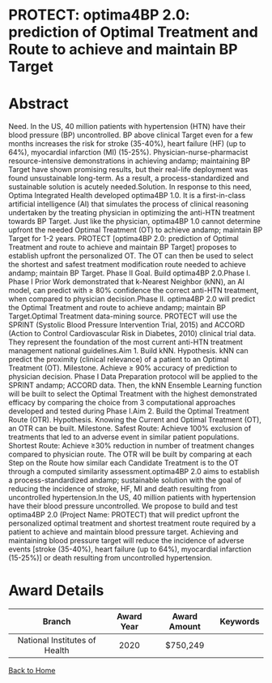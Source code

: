 
PROTECT: optima4BP 2.0: prediction of Optimal Treatment and Route to achieve and maintain BP Target
===================================================================================================

# Abstract


Need. In the US, 40 million patients with hypertension (HTN) have their blood pressure (BP) uncontrolled.
BP above clinical Target even for a few months increases the risk for stroke (35-40%), heart failure (HF) (up to
64%), myocardial infarction (MI) (15-25%). Physician-nurse-pharmacist resource-intensive demonstrations in
achieving andamp; maintaining BP Target have shown promising results, but their real-life deployment was found
unsustainable long-term. As a result, a process-standardized and sustainable solution is acutely needed.Solution. In response to this need, Optima Integrated Health developed optima4BP 1.0. It is a first-in-class
artificial intelligence (AI) that simulates the process of clinical reasoning undertaken by the treating physician in
optimizing the anti-HTN treatment towards BP Target. Just like the physician, optima4BP 1.0 cannot determine
upfront the needed Optimal Treatment (OT) to achieve andamp; maintain BP Target for 1-2 years. PROTECT
[optima4BP 2.0: prediction of Optimal Treatment and route to achieve and maintain BP Target] proposes to
establish upfront the personalized OT. The OT can then be used to select the shortest and safest treatment
modification route needed to achieve andamp; maintain BP Target. Phase II Goal. Build optima4BP 2.0.Phase I. Phase I Prior Work demonstrated that k-Nearest Neighbor (kNN), an AI model, can predict with ≥
80% confidence the correct anti-HTN treatment, when compared to physician decision.Phase II. optima4BP 2.0 will predict the Optimal Treatment and route to achieve andamp; maintain BP Target.Optimal Treatment data-mining source. PROTECT will use the SPRINT (Systolic Blood Pressure
Intervention Trial, 2015) and ACCORD (Action to Control Cardiovascular Risk in Diabetes, 2010) clinical trial
data. They represent the foundation of the most current anti-HTN treatment management national guidelines.Aim 1. Build kNN. Hypothesis. kNN can predict the proximity (clinical relevance) of a patient to an Optimal
Treatment (OT). Milestone. Achieve ≥ 90% accuracy of prediction to physician decision. Phase I Data
Preparation protocol will be applied to the SPRINT andamp; ACCORD data. Then, the kNN Ensemble Learning
function will be built to select the Optimal Treatment with the highest demonstrated efficacy by comparing the
choice from 3 computational approaches developed and tested during Phase I.Aim 2. Build the Optimal Treatment Route (OTR). Hypothesis. Knowing the Current and Optimal
Treatment (OT), an OTR can be built. Milestone. Safest Route: Achieve 100% exclusion of treatments that led
to an adverse event in similar patient populations. Shortest Route: Achieve ≥30% reduction in number of
treatment changes compared to physician route. The OTR will be built by comparing at each Step on the
Route how similar each Candidate Treatment is to the OT through a computed similarity assessment.optima4BP 2.0 aims to establish a process-standardized andamp; sustainable solution with the goal of
reducing the incidence of stroke, HF, MI and death resulting from uncontrolled hypertension.In the US, 40 million patients with hypertension have their blood pressure uncontrolled. We propose to build
and test optima4BP 2.0 (Project Name: PROTECT) that will predict upfront the personalized optimal treatment
and shortest treatment route required by a patient to achieve and maintain blood pressure target. Achieving and
maintaining blood pressure target will reduce the incidence of adverse events [stroke (35-40%), heart failure
(up to 64%), myocardial infarction (15-25%)] or death resulting from uncontrolled hypertension.  

# Award Details

|Branch|Award Year|Award Amount|Keywords|
| :---: | :---: | :---: | :---: |
|National Institutes of Health|2020|$750,249||
  
  


[Back to Home](https://github.com/chrischow/dod_sbir_awards/Reports/JH/#2554)
